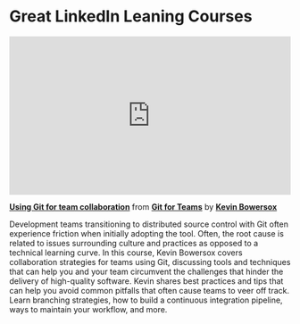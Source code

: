<h1>Great LinkedIn Leaning Courses</h1>

<div style="position:relative;height:0;padding-bottom:56.25%"><iframe width="640" height="360" src="https://www.linkedin.com/learning/embed/git-for-teams/using-git-for-team-collaboration?autoplay=false&claim=AQFqs75yiKXgKgAAAYf_Q922pRlCj-1XJ9Y2WrqtY19WVWhcctDw7SdVlOrsYeye214L88NUYR-ks4Ug8_RjJ0jzK_Ufp6r-CLOD6BXrhckbkacu1GtYFuGTdwISyYI-wXCn-FiVV-emD8oxvF7b9sy_IiTeMl6pjhsSFNpedWfWqlt6o51xqa0oG52YzPnvwuN2NgmamdEah0XKpPYVgGle0jjkkCEtae7jb55EdyMt5cA0kHnJwDPeSNamn8wI0RZabALsDl7xIXkMysMtb3WbYaN_Kb53ZafStHWcZAYQHXxBpGrxDxFB7ffnMEyb9wh_uUI2SM3z3B3h46yb-gY1Vj2WeFsb3xgNeRD41BCq7N9PCJSH64JqD0-uDwJfbC2iwYUuONdpd79bx298z-gdjT7hrfbiSKZVriab-UMc6UmfqZizXHqiq080kiSaeUY2Qh9k8mCAR5mppAzFAWpCKFZ6gSei7CewzfAsh5xYy_GeLXS6aG0eeXRbSTn4dM-vK-I8a2nvgNspEgYDbOyDUzuRD_JavFZBsUeaCKHvZpaYrm5xR_UOI6D9KWIlYv1nfuJSa9q3YWOwdj8eQBvhWdB0ymZdFbveCuXEA7lJLd4qqhKlILaHmPhu0n4j0lJs1MoFd98eylWzTUk3J3DpT_o_i0WvyKR20gdExsHCAhkWkhmrK9WNsQI27p32nGUQD2ZOTxKdmOKPQ9adaYlTPXwXKgTaD1zg2vORwsCbZjAtj6PXwWWK_ikWg0A0Srf1hXHat0LSiS6680VfO9Alrk_wWa_mWJh5zTyUJEjciu160E8l6Dj2NefLkulaNSr-T_ktj4u-1N41vY6xDEPHQYXUQRCVvJnDjTt-R2wHJ_LZkbE37WlPWVaGT1rl3vjfhK3c-PAZVXyOnJ7ZdVJKSj7k8HdjVpUs2rdT63_MzgQCneu0ybLszJeqW1xsTmeP5RfJ8UhK_JgH3WXMhG1rxxbVDVV2L6xBrDzGdxZiVYKNPPuPwNzjHw_MxxRri0N3Cuo7Yo7NoHtpckrrS_DfpRyN82TK_3EjtU2UauqAdbMfTOiWEYWUcml-rzCnjnIPl48ym0cONj8uvT68dnGiPqQL_sHFemE37cjRbcXm1M5KEl7a7eoNwjHs8EOUDVoPMvFY2wjQUp5mXwrzWhCDtFghJ-B9012OJpzw4xZEGhyxxQeI3QVf1yZJA6vTF_ef_BUzWhr4-VIt&lipi=urn%3Ali%3Apage%3Ad_learning_content%3BYFAHsp5aQFWTOagIAIJAZA%3D%3D&licu" mozallowfullscreen="true" webkitallowfullscreen="true" allowfullscreen="true" frameborder="0" style="position:absolute;width:100%;height:100%;left:0"></iframe></div><p><strong><a href="https://www.linkedin.com/learning/git-for-teams/using-git-for-team-collaboration?trk=embed_lil">Using Git for team collaboration</a></strong> from <strong><a href="https://www.linkedin.com/learning/git-for-teams?trk=embed_lil">Git for Teams</a></strong> by <strong><a href="https://www.linkedin.com/learning/instructors/kevin-bowersox?trk=embed_lil">Kevin Bowersox</a></strong></p>

Development teams transitioning to distributed source control with Git often experience friction when initially adopting the tool. Often, the root cause is related to issues surrounding culture and practices as opposed to a technical learning curve. In this course, Kevin Bowersox covers collaboration strategies for teams using Git, discussing tools and techniques that can help you and your team circumvent the challenges that hinder the delivery of high-quality software. Kevin shares best practices and tips that can help you avoid common pitfalls that often cause teams to veer off track. Learn branching strategies, how to build a continuous integration pipeline, ways to maintain your workflow, and more.
